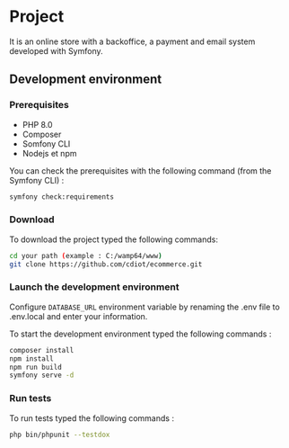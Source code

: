 # Project

It is an online store with a backoffice, a payment and email system developed with Symfony.

## Development environment

### Prerequisites

*   PHP 8.0
*   Composer
*   Somfony CLI
*   Nodejs et npm

You can check the prerequisites with the following command (from the Symfony CLI) :

```bash
symfony check:requirements
```

### Download

To download the project typed the following commands:

```bash
cd your path (example : C:/wamp64/www)
git clone https://github.com/cdiot/ecommerce.git
```

### Launch the development environment

Configure `DATABASE_URL` environment variable by renaming the .env file to .env.local and enter your information.

To start the development environment typed the following commands :

```bash
composer install
npm install
npm run build
symfony serve -d
```

### Run tests

To run tests typed the following commands :

```bash
php bin/phpunit --testdox
```
